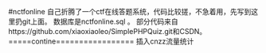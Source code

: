 #nctfonline
自己折腾了一个ctf在线答题系统，代码比较搓，不急着用，先写到这里扔git上面。
数据库是nctfonline.sql 。
部分代码来自https://github.com/xiaoxiaoleo/SimplePHPQuiz.git和CSDN。
=====contine=================
插入cnzz流量统计
